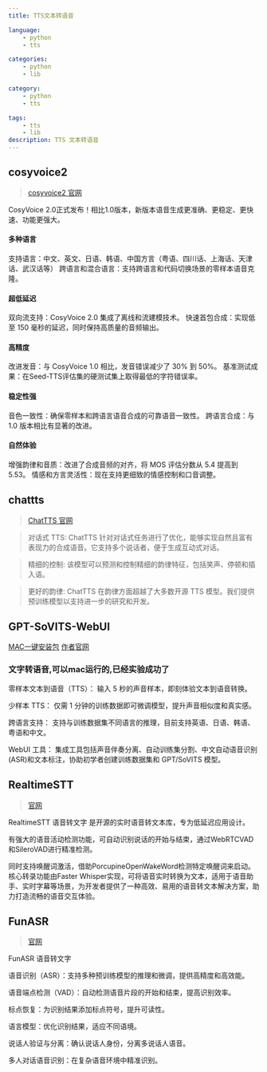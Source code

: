 ```yaml
---
title: TTS文本转语音

language:
    - python
    - tts

categories:
    - python
    - lib

category:
    - python
    - tts

tags:
    - tts
    - lib
description: TTS 文本转语音
---
```


## cosyvoice2

> [cosyvoice2 官网](https://funaudiollm.github.io/cosyvoice2/)

CosyVoice 2.0正式发布！相比1.0版本，新版本语音生成更准确、更稳定、更快速、功能更强大。

#### 多种语言
支持语言：中文、英文、日语、韩语、中国方言（粤语、四川话、上海话、天津话、武汉话等）
跨语言和混合语言：支持跨语言和代码切换场景的零样本语音克隆。
#### 超低延迟
双向流支持：CosyVoice 2.0 集成了离线和流建模技术。
快速首包合成：实现低至 150 毫秒的延迟，同时保持高质量的音频输出。
#### 高精度
改进发音：与 CosyVoice 1.0 相比，发音错误减少了 30% 到 50%。
基准测试成果：在Seed-TTS评估集的硬测试集上取得最低的字符错误率。
#### 稳定性强
音色一致性：确保零样本和跨语言语音合成的可靠语音一致性。
跨语言合成：与 1.0 版本相比有显著的改进。
#### 自然体验
增强韵律和音质：改进了合成音频的对齐，将 MOS 评估分数从 5.4 提高到 5.53。
情感和方言灵活性：现在支持更细致的情感控制和口音调整。


## chattts
> [ChatTTS 官网](https://github.com/2noise/ChatTTS/blob/main/docs/cn/README.md)

> 对话式 TTS: ChatTTS 针对对话式任务进行了优化，能够实现自然且富有表现力的合成语音。它支持多个说话者，便于生成互动式对话。

> 精细的控制: 该模型可以预测和控制精细的韵律特征，包括笑声、停顿和插入语。

> 更好的韵律: ChatTTS 在韵律方面超越了大多数开源 TTS 模型。我们提供预训练模型以支持进一步的研究和开发。


## GPT-SoVITS-WebUI 
[MAC一键安装包](https://www.yuque.com/baicaigongchang1145haoyuangong/ib3g1e/dkxgpiy9zb96hob4#DsYEN)
[作者官网](https://www.yuque.com/baicaigongchang1145haoyuangong)
### 文字转语音,可以mac运行的,已经实验成功了

零样本文本到语音（TTS）： 输入 5 秒的声音样本，即刻体验文本到语音转换。

少样本 TTS： 仅需 1 分钟的训练数据即可微调模型，提升声音相似度和真实感。

跨语言支持： 支持与训练数据集不同语言的推理，目前支持英语、日语、韩语、粤语和中文。

WebUI 工具： 集成工具包括声音伴奏分离、自动训练集分割、中文自动语音识别(ASR)和文本标注，协助初学者创建训练数据集和 GPT/SoVITS 模型。


## RealtimeSTT

> [官网](https://github.com/KoljaB/RealtimeSTT)


RealtimeSTT 语音转文字
是开源的实时语音转文本库，专为低延迟应用设计。

有强大的语音活动检测功能，可自动识别说话的开始与结束，通过WebRTCVAD和SileroVAD进行精准检测。

同时支持唤醒词激活，借助PorcupineOpenWakeWord检测特定唤醒词来启动。核心转录功能由Faster Whisper实现，可将语音实时转换为文本，适用于语音助手、实时字幕等场景，为开发者提供了一种高效、易用的语音转文本解决方案，助力打造流畅的语音交互体验。


## FunASR

> [官网](https://github.com/modelscope/FunASR)

FunASR 语音转文字

语音识别（ASR）：支持多种预训练模型的推理和微调，提供高精度和高效能。

语音端点检测（VAD）：自动检测语音片段的开始和结束，提高识别效率。

标点恢复：为识别结果添加标点符号，提升可读性。

语言模型：优化识别结果，适应不同语境。

说话人验证与分离：确认说话人身份，分离多说话人语音。

多人对话语音识别：在复杂语音环境中精准识别。